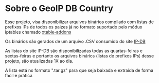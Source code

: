 # Sobre o GeoIP DB Country

Esse projeto, visa disponibilizar arquivos binários compilado com listas de prefixos IPs de todos os paizes já no formato suportado pelo móduo iptables chamado [xtable-addons](https://inai.de/projects/xtables-addons/)

Os binários são gerados de um arquivo .CSV consumido do site [IP-DB](https://db-ip.com/)

As listas do site IP-DB são disponibilizadas todas as quartas-feiras e sextas-feiras e portanto os arquivos binários (listas de prefixos IPs) desse projeto, são atualizadas 1X ao dia.

A lista está no formato ".tar.gz" para que seja baixada e extraida de forma facil e prática.
